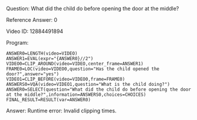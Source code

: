 Question: What did the child do before opening the door at the middle?

Reference Answer: 0

Video ID: 12884491894

Program:

```
ANSWER0=LENGTH(video=VIDEO)
ANSWER1=EVAL(expr="{ANSWER0}//2")
VIDEO0=CLIP_AROUND(video=VIDEO,center_frame=ANSWER1)
FRAME0=LOC(video=VIDEO0,question="Has the child opened the door?",answer="yes")
VIDEO1=CLIP_BEFORE(video=VIDEO0,frame=FRAME0)
ANSWERS0=VQA(video=VIDEO1,question="What is the child doing?")
ANSWER0=SELECT(question="What did the child do before opening the door at the middle?",information=ANSWERS0,choices=CHOICES)
FINAL_RESULT=RESULT(var=ANSWER0)
```
Answer: Runtime error: Invalid clipping times.

